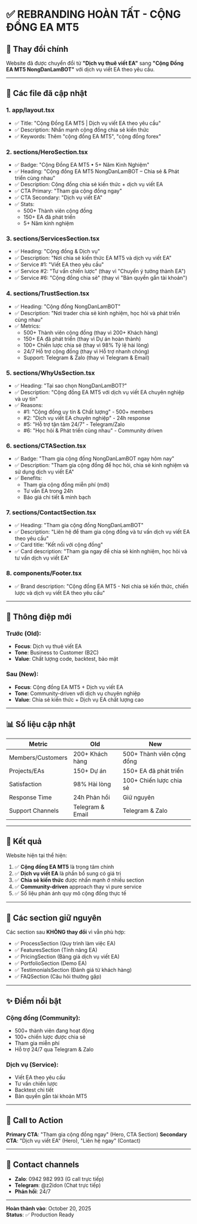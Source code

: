 # ✅ REBRANDING HOÀN TẤT - CỘNG ĐỒNG EA MT5

## 🎯 Thay đổi chính

Website đã được chuyển đổi từ **"Dịch vụ thuê viết EA"** sang **"Cộng Đồng EA MT5 NongDanLamBOT"** với dịch vụ viết EA theo yêu cầu.

---

## 📝 Các file đã cập nhật

### 1. **app/layout.tsx**
- ✅ Title: "Cộng Đồng EA MT5 | Dịch vụ viết EA theo yêu cầu"
- ✅ Description: Nhấn mạnh cộng đồng chia sẻ kiến thức
- ✅ Keywords: Thêm "cộng đồng EA MT5", "cộng đồng forex"

### 2. **sections/HeroSection.tsx**
- ✅ Badge: "Cộng Đồng EA MT5 • 5+ Năm Kinh Nghiệm"
- ✅ Heading: "Cộng đồng EA MT5 NongDanLamBOT – Chia sẻ & Phát triển cùng nhau"
- ✅ Description: Cộng đồng chia sẻ kiến thức + dịch vụ viết EA
- ✅ CTA Primary: "Tham gia cộng đồng ngay"
- ✅ CTA Secondary: "Dịch vụ viết EA"
- ✅ Stats:
  - 500+ Thành viên cộng đồng
  - 150+ EA đã phát triển
  - 5+ Năm kinh nghiệm

### 3. **sections/ServicesSection.tsx**
- ✅ Heading: "Cộng đồng & Dịch vụ"
- ✅ Description: "Nơi chia sẻ kiến thức EA MT5 và dịch vụ viết EA"
- ✅ Service #1: "Viết EA theo yêu cầu"
- ✅ Service #2: "Tư vấn chiến lược" (thay vì "Chuyển ý tưởng thành EA")
- ✅ Service #6: "Cộng đồng chia sẻ" (thay vì "Bản quyền gắn tài khoản")

### 4. **sections/TrustSection.tsx**
- ✅ Heading: "Cộng đồng NongDanLamBOT"
- ✅ Description: "Nơi trader chia sẻ kinh nghiệm, học hỏi và phát triển cùng nhau"
- ✅ Metrics:
  - 500+ Thành viên cộng đồng (thay vì 200+ Khách hàng)
  - 150+ EA đã phát triển (thay vì Dự án hoàn thành)
  - 100+ Chiến lược chia sẻ (thay vì 98% Tỷ lệ hài lòng)
  - 24/7 Hỗ trợ cộng đồng (thay vì Hỗ trợ nhanh chóng)
  - Support: Telegram & Zalo (thay vì Telegram & Email)

### 5. **sections/WhyUsSection.tsx**
- ✅ Heading: "Tại sao chọn NongDanLamBOT?"
- ✅ Description: "Cộng đồng EA MT5 với dịch vụ viết EA chuyên nghiệp và uy tín"
- ✅ Reasons:
  - #1: "Cộng đồng uy tín & Chất lượng" - 500+ members
  - #2: "Dịch vụ viết EA chuyên nghiệp" - 24h response
  - #5: "Hỗ trợ tận tâm 24/7" - Telegram/Zalo
  - #6: "Học hỏi & Phát triển cùng nhau" - Community driven

### 6. **sections/CTASection.tsx**
- ✅ Badge: "Tham gia cộng đồng NongDanLamBOT ngay hôm nay"
- ✅ Description: "Tham gia cộng đồng để học hỏi, chia sẻ kinh nghiệm và sử dụng dịch vụ viết EA"
- ✅ Benefits:
  - Tham gia cộng đồng miễn phí (mới)
  - Tư vấn EA trong 24h
  - Báo giá chi tiết & minh bạch

### 7. **sections/ContactSection.tsx**
- ✅ Heading: "Tham gia cộng đồng NongDanLamBOT"
- ✅ Description: "Liên hệ để tham gia cộng đồng và tư vấn dịch vụ viết EA theo yêu cầu"
- ✅ Card title: "Kết nối với cộng đồng"
- ✅ Card description: "Tham gia ngay để chia sẻ kinh nghiệm, học hỏi và tư vấn dịch vụ viết EA"

### 8. **components/Footer.tsx**
- ✅ Brand description: "Cộng đồng EA MT5 - Nơi chia sẻ kiến thức, chiến lược và dịch vụ viết EA theo yêu cầu"

---

## 🎨 Thông điệp mới

### Trước (Old):
- **Focus**: Dịch vụ thuê viết EA
- **Tone**: Business to Customer (B2C)
- **Value**: Chất lượng code, backtest, bảo mật

### Sau (New):
- **Focus**: Cộng đồng EA MT5 + Dịch vụ viết EA
- **Tone**: Community-driven với dịch vụ chuyên nghiệp
- **Value**: Chia sẻ kiến thức + Dịch vụ EA chất lượng cao

---

## 📊 Số liệu cập nhật

| Metric | Old | New |
|--------|-----|-----|
| Members/Customers | 200+ Khách hàng | 500+ Thành viên cộng đồng |
| Projects/EAs | 150+ Dự án | 150+ EA đã phát triển |
| Satisfaction | 98% Hài lòng | 100+ Chiến lược chia sẻ |
| Response Time | 24h Phản hồi | Giữ nguyên |
| Support Channels | Telegram & Email | Telegram & Zalo |

---

## 🚀 Kết quả

Website hiện tại thể hiện:
1. ✅ **Cộng đồng EA MT5** là trọng tâm chính
2. ✅ **Dịch vụ viết EA** là phần bổ sung có giá trị
3. ✅ **Chia sẻ kiến thức** được nhấn mạnh ở nhiều section
4. ✅ **Community-driven** approach thay vì pure service
5. ✅ Số liệu phản ánh quy mô cộng đồng thực tế

---

## 📌 Các section giữ nguyên

Các section sau **KHÔNG thay đổi** vì vẫn phù hợp:
- ✅ ProcessSection (Quy trình làm việc EA)
- ✅ FeaturesSection (Tính năng EA)
- ✅ PricingSection (Bảng giá dịch vụ viết EA)
- ✅ PortfolioSection (Demo EA)
- ✅ TestimonialsSection (Đánh giá từ khách hàng)
- ✅ FAQSection (Câu hỏi thường gặp)

---

## ✨ Điểm nổi bật

### Cộng đồng (Community):
- 500+ thành viên đang hoạt động
- 100+ chiến lược được chia sẻ
- Tham gia miễn phí
- Hỗ trợ 24/7 qua Telegram & Zalo

### Dịch vụ (Service):
- Viết EA theo yêu cầu
- Tư vấn chiến lược
- Backtest chi tiết
- Bản quyền gắn tài khoản MT5

---

## 🎯 Call to Action

**Primary CTA**: "Tham gia cộng đồng ngay" (Hero, CTA Section)
**Secondary CTA**: "Dịch vụ viết EA" (Hero), "Liên hệ ngay" (Contact)

---

## 🔗 Contact channels

- **Zalo**: 0942 982 993 (G call trực tiếp)
- **Telegram**: @z2idon (Chat trực tiếp)
- **Phản hồi**: 24/7

---

**Hoàn thành vào**: October 20, 2025  
**Status**: ✅ Production Ready
